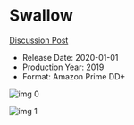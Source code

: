 # Swallow

[Discussion Post](https://www.avsforum.com/threads/bass-eq-for-filtered-movies.2995212/post-59535990)

* Release Date: 2020-01-01
* Production Year: 2019
* Format: Amazon Prime DD+

![img 0](https://i.imgur.com/pikD0aQ.jpg)

![img 1](https://i.imgur.com/mejtpTU.png)

